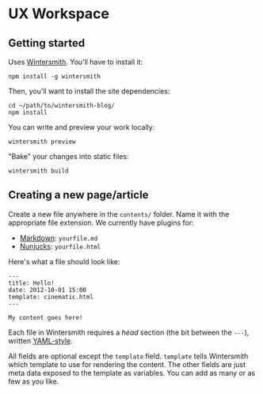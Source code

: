 UX Workspace
============

Getting started
---------------

Uses [Wintersmith](https://github.com/jnordberg/wintersmith). You'll have to
install it:

    npm install -g wintersmith

Then, you'll want to install the site dependencies:

    cd ~/path/to/wintersmith-blog/
    npm install

You can write and preview your work locally:

    wintersmith preview

"Bake" your changes into static files:

    wintersmith build


Creating a new page/article
---------------------------

Create a new file anywhere in the `contents/` folder. Name it with the
appropriate file extension. We currently have plugins for:

* [Markdown](http://daringfireball.net/projects/markdown/): `yourfile.md`
* [Nunjucks](http://jlongster.github.io/nunjucks/): `yourfile.html`

Here's what a file should look like:

    ---
    title: Hello!
    date: 2012-10-01 15:00
    template: cinematic.html
    ---
    
    My content goes here!

Each file in Wintersmith requires a _head_ section (the bit between the `---`),
written [YAML-style](http://yaml.org/).

All fields are optional except the `template` field. `template` tells
Wintersmith which template to use for rendering the content. The other fields
are just meta data exposed to the template as variables. You can add as many
or as few as you like.
